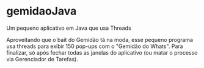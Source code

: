 # gemidaoJava
Um pequeno aplicativo em Java que usa Threads

Aproveitando que o bait do Gemidão tá na moda, esse pequeno programa usa threads para exibir 150 pop-ups com o "Gemidão do Whats". Para finalizar, só após fechar todas as janelas do aplicativo (ou matar o processo via Gerenciador de Tarefas).
